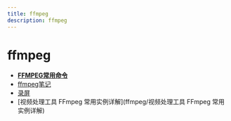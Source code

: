 ```yaml
---
title: ffmpeg
description: ffmpeg
---
```


# ffmpeg

- [**FFMPEG常用命令**](ffmpeg/ffmpeg常用命令)
- [ffmpeg笔记](ffmpeg/ffmpeg文摘)
- [录屏](ffmpeg/ffmpeg笔记)
- [视频处理工具 FFmpeg 常用实例详解](ffmpeg/视频处理工具 FFmpeg 常用实例详解)
